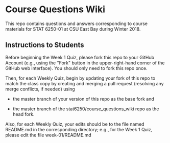 # Course Questions Wiki

This repo contains questions and answers corresponding to course materials for STAT 6250-01 at CSU East Bay during Winter 2018.

## Instructions to Students

Before beginning the Week 1 Quiz, please fork this repo to your GitHub Account (e.g., using the "Fork" button in the upper-right-hand corner of the GitHub web interface). You should only need to fork this repo once.

Then, for each Weekly Quiz, begin by updating your fork of this repo to match the class copy by creating and merging a pull request (resolving any merge conflicts, if needed) using

- the master branch of your version of this repo as the base fork and

- the master branch of the stat6250/course_questions_wiki repo as the head fork.

Also, for each Weekly Quiz, your edits should be to the file named README.md in the corresponding directory; e.g., for the Week 1 Quiz, please edit the file week-01/README.md
